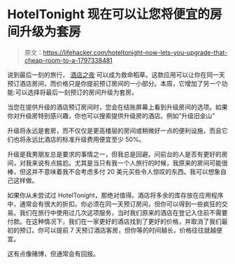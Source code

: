 # HotelTonight 现在可以让您将便宜的房间升级为套房

> 原文：<https://lifehacker.com/hoteltonight-now-lets-you-upgrade-that-cheap-room-to-a-1797338481>

说到最后一刻的旅行， [酒店之夜](https://www.hoteltonight.com/) 可以成为救命稻草。这款应用可以让你在同一天预订酒店房间，而价格只是你提前预订房间的一小部分。本周，它增加了另一个功能:可以选择将最后一刻预订的房间升级为套房。



当您在提供升级的酒店预订房间时，您会在结账屏幕上看到升级房间的选项。如果你对升级房特别感兴趣，你也可以搜索提供升级房的酒店。例如“升级旧金山”

升级将永远是套房，而不仅仅是更高楼层的房间或稍微好一点的便利设施，而且它们也将永远比酒店的标准升级费用便宜至少 50%。

升级是我男朋友总是要求的事情之一，但我总是回避。问前台的人是否有更好的房间，对我来说有点尴尬。尤其是当只有我一个人旅行的时候，我原来的房间可能很棒，但这并不意味着我不会考虑多付 20 美元买些令人惊叹的东西。我可以想象自己这样做。

如果你从未尝试过 HotelTonight，那绝对值得。酒店将多余的库存放在应用程序中，通常会有很大的折扣。你必须在同一天预订房间，但你可以得到一些疯狂的交易。我们在旅行中使用过几次这项服务，当时我们原来的酒店在登记入住前不需要付款。在这种情况下，我们在一家更好的酒店找到了更好的价格，并取消了我们最初的预订。你可以提前 7 天预订酒店客房，但你等的时间越长，价格往往就越便宜。

这有点像赌博，但通常会有回报。